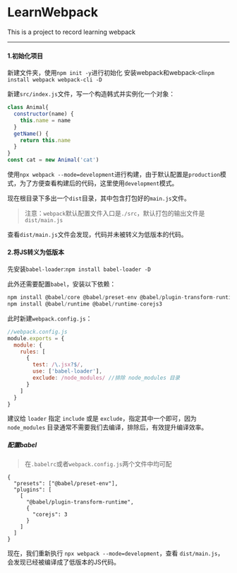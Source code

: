# LearnWebpack #

This is a project to record learning webpack
* * *

#### 1.初始化项目

新建文件夹，使用`npm init -y`进行初始化
安装webpack和webpack-cli`npm install webpack webpack-cli -D`

新建`src/index.js`文件，写一个构造韩式并实例化一个对象：

```javascript
class Animal{
  constructor(name) {
    this.name = name
  }
  getName() {
    return this.name
  }
}
const cat = new Animal('cat')
```

使用`npx webpack --mode=development`进行构建，由于默认配置是`production`模式，为了方便查看构建后的代码，这里使用`development`模式。

现在根目录下多出一个`dist`目录，其中包含打包好的`main.js`文件。

> 注意：`webpack`默认配置文件入口是`./src`，默认打包的输出文件是`dist/main.js`

查看`dist/main.js`文件会发现，代码并未被转义为低版本的代码。

#### 2.将JS转义为低版本

先安装`babel-loader`:`npm install babel-loader -D`

此外还需要配置`babel`，安装以下依赖：

```javascript
npm install @babel/core @babel/preset-env @babel/plugin-transform-runtime -D
npm install @babel/runtime @babel/runtime-corejs3
```

此时新建`webpack.config.js`：

```javascript
//webpack.config.js
module.exports = {
  module: {
    rules: [
      {
        test: /\.jsx?$/,
        use: ['babel-loader'],
        exclude: /node_modules/ //排除 node_modules 目录
      }
    ]
  }
}
```

建议给 `loader` 指定 `include` 或是 `exclude`，指定其中一个即可，因为 `node_modules` 目录通常不需要我们去编译，排除后，有效提升编译效率。

##### 配置babel

> 在`.babelrc`或者`webpack.config.js`两个文件中均可配

```
{
  "presets": ["@babel/preset-env"],
  "plugins": [
    [
      "@babel/plugin-transform-runtime",
      {
        "corejs": 3
      }
    ]
  ]
}
```
现在，我们重新执行 `npx webpack --mode=development`，查看 `dist/main.js`，会发现已经被编译成了低版本的JS代码。
